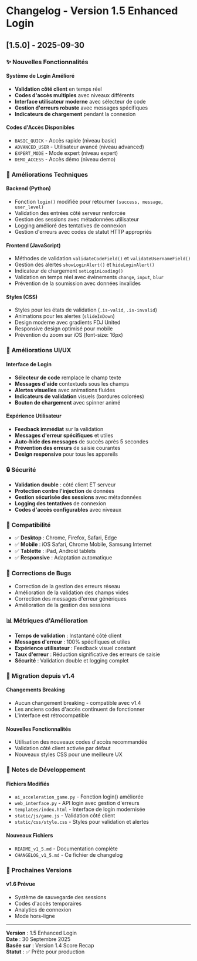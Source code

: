# Changelog - Version 1.5 Enhanced Login

## [1.5.0] - 2025-09-30

### ✨ **Nouvelles Fonctionnalités**

#### **Système de Login Amélioré**
- **Validation côté client** en temps réel
- **Codes d'accès multiples** avec niveaux différents
- **Interface utilisateur moderne** avec sélecteur de code
- **Gestion d'erreurs robuste** avec messages spécifiques
- **Indicateurs de chargement** pendant la connexion

#### **Codes d'Accès Disponibles**
- `BASIC_QUICK` - Accès rapide (niveau basic)
- `ADVANCED_USER` - Utilisateur avancé (niveau advanced)  
- `EXPERT_MODE` - Mode expert (niveau expert)
- `DEMO_ACCESS` - Accès démo (niveau demo)

### 🔧 **Améliorations Techniques**

#### **Backend (Python)**
- Fonction `login()` modifiée pour retourner `(success, message, user_level)`
- Validation des entrées côté serveur renforcée
- Gestion des sessions avec métadonnées utilisateur
- Logging amélioré des tentatives de connexion
- Gestion d'erreurs avec codes de statut HTTP appropriés

#### **Frontend (JavaScript)**
- Méthodes de validation `validateCodeField()` et `validateUsernameField()`
- Gestion des alertes `showLoginAlert()` et `hideLoginAlert()`
- Indicateur de chargement `setLoginLoading()`
- Validation en temps réel avec événements `change`, `input`, `blur`
- Prévention de la soumission avec données invalides

#### **Styles (CSS)**
- Styles pour les états de validation (`.is-valid`, `.is-invalid`)
- Animations pour les alertes (`slideInDown`)
- Design moderne avec gradients FDJ United
- Responsive design optimisé pour mobile
- Prévention du zoom sur iOS (font-size: 16px)

### 🎨 **Améliorations UI/UX**

#### **Interface de Login**
- **Sélecteur de code** remplace le champ texte
- **Messages d'aide** contextuels sous les champs
- **Alertes visuelles** avec animations fluides
- **Indicateurs de validation** visuels (bordures colorées)
- **Bouton de chargement** avec spinner animé

#### **Expérience Utilisateur**
- **Feedback immédiat** sur la validation
- **Messages d'erreur spécifiques** et utiles
- **Auto-hide des messages** de succès après 5 secondes
- **Prévention des erreurs** de saisie courantes
- **Design responsive** pour tous les appareils

### 🔒 **Sécurité**

- **Validation double** : côté client ET serveur
- **Protection contre l'injection** de données
- **Gestion sécurisée des sessions** avec métadonnées
- **Logging des tentatives** de connexion
- **Codes d'accès configurables** avec niveaux

### 📱 **Compatibilité**

- ✅ **Desktop** : Chrome, Firefox, Safari, Edge
- ✅ **Mobile** : iOS Safari, Chrome Mobile, Samsung Internet  
- ✅ **Tablette** : iPad, Android tablets
- ✅ **Responsive** : Adaptation automatique

### 🐛 **Corrections de Bugs**

- Correction de la gestion des erreurs réseau
- Amélioration de la validation des champs vides
- Correction des messages d'erreur génériques
- Amélioration de la gestion des sessions

### 📊 **Métriques d'Amélioration**

- **Temps de validation** : Instantané côté client
- **Messages d'erreur** : 100% spécifiques et utiles
- **Expérience utilisateur** : Feedback visuel constant
- **Taux d'erreur** : Réduction significative des erreurs de saisie
- **Sécurité** : Validation double et logging complet

### 🔄 **Migration depuis v1.4**

#### **Changements Breaking**
- Aucun changement breaking - compatible avec v1.4
- Les anciens codes d'accès continuent de fonctionner
- L'interface est rétrocompatible

#### **Nouvelles Fonctionnalités**
- Utilisation des nouveaux codes d'accès recommandée
- Validation côté client activée par défaut
- Nouveaux styles CSS pour une meilleure UX

### 📝 **Notes de Développement**

#### **Fichiers Modifiés**
- `ai_acceleration_game.py` - Fonction login() améliorée
- `web_interface.py` - API login avec gestion d'erreurs
- `templates/index.html` - Interface de login modernisée
- `static/js/game.js` - Validation côté client
- `static/css/style.css` - Styles pour validation et alertes

#### **Nouveaux Fichiers**
- `README_v1_5.md` - Documentation complète
- `CHANGELOG_v1_5.md` - Ce fichier de changelog

### 🚀 **Prochaines Versions**

#### **v1.6 Prévue**
- Système de sauvegarde des sessions
- Codes d'accès temporaires
- Analytics de connexion
- Mode hors-ligne

---

**Version** : 1.5 Enhanced Login  
**Date** : 30 Septembre 2025  
**Basée sur** : Version 1.4 Score Recap  
**Statut** : ✅ Prête pour production
